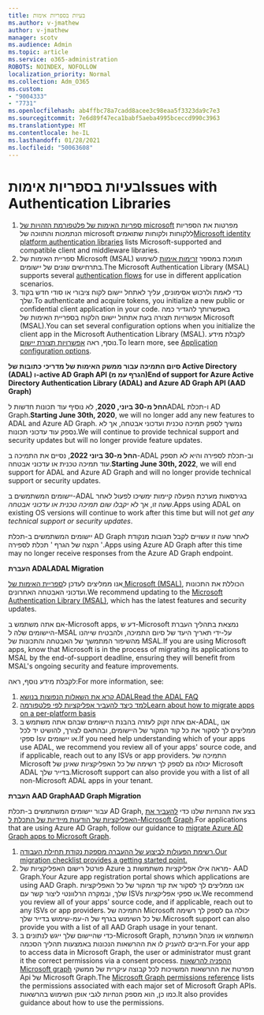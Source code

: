```yaml
---
title: בעיות בספריות אימות
ms.author: v-jmathew
author: v-jmathew
manager: scotv
ms.audience: Admin
ms.topic: article
ms.service: o365-administration
ROBOTS: NOINDEX, NOFOLLOW
localization_priority: Normal
ms.collection: Adm_O365
ms.custom:
- "9004333"
- "7731"
ms.openlocfilehash: ab4ffbc78a7cadd8acee3c98eaa5f3323da9c7e3
ms.sourcegitcommit: 7e6d89f47eca1babf5aeba4995bceccd990c3963
ms.translationtype: MT
ms.contentlocale: he-IL
ms.lasthandoff: 01/28/2021
ms.locfileid: "50063608"
---
```

# <a name="issues-with-authentication-libraries"></a><span data-ttu-id="c08f5-102">בעיות בספריות אימות</span><span class="sxs-lookup"><span data-stu-id="c08f5-102">Issues with Authentication Libraries</span></span>

1. <span data-ttu-id="c08f5-103">[ספריות האימות של פלטפורמת הזהויות של microsoft](https://docs.microsoft.com/azure/active-directory/develop/reference-v2-libraries) מפרטות את הספריות הנתמכות והתווכה של microsoft ללקוחות ולקוחות שתואמים</span><span class="sxs-lookup"><span data-stu-id="c08f5-103">[Microsoft identity platform authentication libraries](https://docs.microsoft.com/azure/active-directory/develop/reference-v2-libraries) lists Microsoft-supported and compatible client and middleware libraries.</span></span>
2. <span data-ttu-id="c08f5-104">ספריית האימות של Microsoft (MSAL) תומכת במספר [זרימות אימות](https://docs.microsoft.com/azure/active-directory/develop/msal-authentication-flows) לשימוש בתרחישים שונים של יישומים.</span><span class="sxs-lookup"><span data-stu-id="c08f5-104">The Microsoft Authentication Library (MSAL) supports several [authentication flows](https://docs.microsoft.com/azure/active-directory/develop/msal-authentication-flows) for use in different application scenarios.</span></span>
3. <span data-ttu-id="c08f5-105">כדי לאמת ולרכוש אסימונים, עליך לאתחל יישום לקוח ציבורי או סודי חדש בקוד שלך.</span><span class="sxs-lookup"><span data-stu-id="c08f5-105">To authenticate and acquire tokens, you initialize a new public or confidential client application in your code.</span></span> <span data-ttu-id="c08f5-106">באפשרותך להגדיר כמה אפשרויות תצורה בעת אתחול יישום הלקוח בספריית האימות של Microsoft (MSAL).</span><span class="sxs-lookup"><span data-stu-id="c08f5-106">You can set several configuration options when you initialize the client app in the Microsoft Authentication Library (MSAL).</span></span> <span data-ttu-id="c08f5-107">לקבלת מידע נוסף, ראה [אפשרויות תצורת יישום](https://docs.microsoft.com/azure/active-directory/develop/msal-client-application-configuration).</span><span class="sxs-lookup"><span data-stu-id="c08f5-107">To learn more, see [Application configuration options](https://docs.microsoft.com/azure/active-directory/develop/msal-client-application-configuration).</span></span>

<span data-ttu-id="c08f5-108">**סיום התמיכה עבור ממשק האימות של מדריכי כתובות של Active Directory (ADAL) ו-active AD Graph API (הגרף עמ מ)**</span><span class="sxs-lookup"><span data-stu-id="c08f5-108">**End of support for Azure Active Directory Authentication Library (ADAL) and Azure AD Graph API (AAD Graph)**</span></span>

<span data-ttu-id="c08f5-109">**החל מ-30 ביוני, 2020**, לא נוסיף עוד תכונות חדשות לADAL ו-תכלת AD Graph.</span><span class="sxs-lookup"><span data-stu-id="c08f5-109">**Starting June 30th, 2020**, we will no longer add any new features to ADAL and Azure AD Graph.</span></span> <span data-ttu-id="c08f5-110">נמשיך לספק תמיכה טכנית ועדכוני אבטחה, אך לא נספק עוד עדכוני תכונות.</span><span class="sxs-lookup"><span data-stu-id="c08f5-110">We will continue to provide technical support and security updates but will no longer provide feature updates.</span></span>

<span data-ttu-id="c08f5-111">**החל מ-30 ביוני 2022**, נסיים את התמיכה ב-ADAL וב-תכלת לספירה והיא לא תספק עוד תמיכה טכנית או עדכוני אבטחה.</span><span class="sxs-lookup"><span data-stu-id="c08f5-111">**Starting June 30th, 2022**, we will end support for ADAL and Azure AD Graph and will no longer provide technical support or security updates.</span></span>

<span data-ttu-id="c08f5-112">יישומים המשתמשים ב-ADAL בגירסאות מערכת הפעלה קיימות ימשיכו לפעול לאחר שעה זו, אך לא *יקבלו שום תמיכה טכנית או עדכוני אבטחה*.</span><span class="sxs-lookup"><span data-stu-id="c08f5-112">Apps using ADAL on existing OS versions will continue to work after this time but will not *get any technical support or security updates*.</span></span>

<span data-ttu-id="c08f5-113">יישומים המשתמשים ב-תכלת AD Graph לאחר שעה זו עשויים לקבל תגובות מנקודת הקצה של הגרף ' תכלת לספירה '.</span><span class="sxs-lookup"><span data-stu-id="c08f5-113">Apps using Azure AD Graph after this time may no longer receive responses from the Azure AD Graph endpoint.</span></span>

<span data-ttu-id="c08f5-114">**העברת ADAL**</span><span class="sxs-lookup"><span data-stu-id="c08f5-114">**ADAL Migration**</span></span>

<span data-ttu-id="c08f5-115">אנו ממליצים לעדכן ל[ספריית האימות של Microsoft ‏(MSAL)](https://docs.microsoft.com/azure/active-directory/develop/v2-overview), הכוללת את התכונות ועדכוני האבטחה האחרונים.</span><span class="sxs-lookup"><span data-stu-id="c08f5-115">We recommend updating to the [Microsoft Authentication Library (MSAL)](https://docs.microsoft.com/azure/active-directory/develop/v2-overview), which has the latest features and security updates.</span></span>

<span data-ttu-id="c08f5-116">אם אתה משתמש ב-Microsoft apps, דע ש-Microsoft נמצאת בתהליך העברת היישומים שלה ל-MSAL על-ידי תאריך היעד של סיום התמיכה, ולהבטיח שייהנו מהשיפור המתמשך של האבטחה והתכונות של MSAL.</span><span class="sxs-lookup"><span data-stu-id="c08f5-116">If you are using Microsoft apps, know that Microsoft is in the process of migrating its applications to MSAL by the end-of-support deadline, ensuring they will benefit from MSAL's ongoing security and feature improvements.</span></span>

<span data-ttu-id="c08f5-117">לקבלת מידע נוסף, ראה:</span><span class="sxs-lookup"><span data-stu-id="c08f5-117">For more information, see:</span></span>

1. [<span data-ttu-id="c08f5-118">קרא את השאלות הנפוצות בנושא ADAL</span><span class="sxs-lookup"><span data-stu-id="c08f5-118">Read the ADAL FAQ</span></span>](https://docs.microsoft.com/azure/active-directory/develop/msal-migration#frequently-asked-questions-faq)
2. [<span data-ttu-id="c08f5-119">למד כיצד להעביר אפליקציות לפי פלטפורמה</span><span class="sxs-lookup"><span data-stu-id="c08f5-119">Learn about how to migrate apps on a per-platform basis</span></span>](https://docs.microsoft.com/azure/active-directory/develop/msal-migration#frequently-asked-questions-faq)
3. <span data-ttu-id="c08f5-120">אם אתה זקוק לעזרה בהבנת היישומים שבהם אתה משתמש ב-ADAL, אנו ממליצים לך לסקור את כל קוד המקור של היישומים, ובהתאם לצורך, להושיט יד לכל ספקי Isv או יישומים.</span><span class="sxs-lookup"><span data-stu-id="c08f5-120">If you need help understanding which of your apps use ADAL, we recommend you review all of your apps' source code, and if applicable, reach out to any ISVs or app providers.</span></span> <span data-ttu-id="c08f5-121">התמיכה של Microsoft יכולה גם לספק לך רשימה של כל האפליקציות שאינן של Microsoft ADAL בדייר שלך.</span><span class="sxs-lookup"><span data-stu-id="c08f5-121">Microsoft support can also provide you with a list of all non-Microsoft ADAL apps in your tenant.</span></span>

<span data-ttu-id="c08f5-122">**העברת AAD Graph**</span><span class="sxs-lookup"><span data-stu-id="c08f5-122">**AAD Graph Migration**</span></span>

<span data-ttu-id="c08f5-123">עבור יישומים המשתמשים ב-תכלת AD Graph, בצע את ההנחיות שלנו כדי [להעביר את האפליקציות של הודעות מיידיות של התכלת ל-Microsoft Graph](https://docs.microsoft.com/graph/migrate-azure-ad-graph-overview).</span><span class="sxs-lookup"><span data-stu-id="c08f5-123">For applications that are using Azure AD Graph, follow our guidance to [migrate Azure AD Graph apps to Microsoft Graph](https://docs.microsoft.com/graph/migrate-azure-ad-graph-overview).</span></span>

1. [<span data-ttu-id="c08f5-124">רשימת הפעולות לביצוע של ההעברה מספקת נקודת תחילת העבודה.</span><span class="sxs-lookup"><span data-stu-id="c08f5-124">Our migration checklist provides a getting started point.</span></span>](https://docs.microsoft.com/graph/migrate-azure-ad-graph-planning-checklist)
2. <span data-ttu-id="c08f5-125">פורטל רישום האפליקציות של Azure מראה אילו אפליקציות משתמשות ב- AAD Graph.</span><span class="sxs-lookup"><span data-stu-id="c08f5-125">Your Azure app registration portal shows which applications are using AAD Graph.</span></span> <span data-ttu-id="c08f5-126">אנו ממליצים לך לסקור את קוד המקור של כל האפליקציות שלך, ובמקרה הרלוונטי ליצור קשר עם ISVs או ספקי אפליקציות.</span><span class="sxs-lookup"><span data-stu-id="c08f5-126">We recommend you review all of your apps' source code, and if applicable, reach out to any ISVs or app providers.</span></span> <span data-ttu-id="c08f5-127">התמיכה של Microsoft יכולה גם לספק לך רשימה של כל השימוש בגרף של ה-עמ-שימוש בדייר שלך.</span><span class="sxs-lookup"><span data-stu-id="c08f5-127">Microsoft support can also provide you with a list of all AAD Graph usage in your tenant.</span></span>
3. <span data-ttu-id="c08f5-128">כדי שהיישום שלך ייגש לנתונים ב-Microsoft Graph, המשתמש או מנהל המערכת חייבים להעניק לו את ההרשאות הנכונות באמצעות תהליך הסכמה.</span><span class="sxs-lookup"><span data-stu-id="c08f5-128">For your app to access data in Microsoft Graph, the user or administrator must grant it the correct permissions via a consent process.</span></span> <span data-ttu-id="c08f5-129">[ההפניה להרשאות Microsoft graph](https://docs.microsoft.com/graph/permissions-reference) מפרטת את ההרשאות המשויכות לכל קבוצה עיקרית של ממשקי Api של Microsoft Graph.</span><span class="sxs-lookup"><span data-stu-id="c08f5-129">The [Microsoft Graph permissions reference](https://docs.microsoft.com/graph/permissions-reference) lists the permissions associated with each major set of Microsoft Graph APIs.</span></span> <span data-ttu-id="c08f5-130">כמו כן, הוא מספק הנחיות לגבי אופן השימוש בהרשאות.</span><span class="sxs-lookup"><span data-stu-id="c08f5-130">It also provides guidance about how to use the permissions.</span></span>
